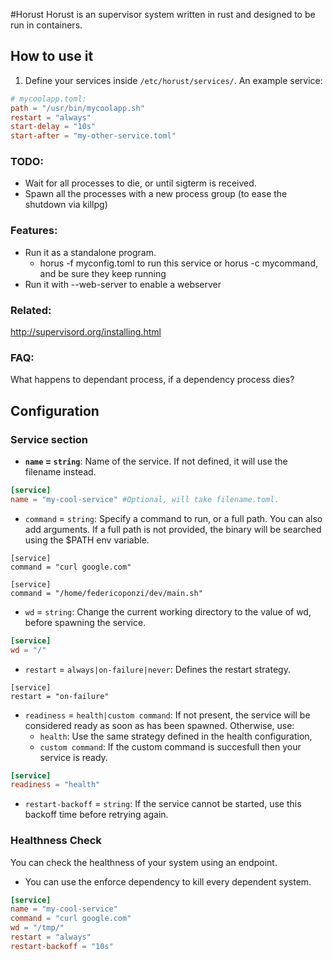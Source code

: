 #Horust
Horust is an supervisor system written in rust and designed to be run in containers. 

## How to use it
1. Define your services inside `/etc/horust/services/`.
An example service:
```toml
# mycoolapp.toml:
path = "/usr/bin/mycoolapp.sh"
restart = "always"
start-delay = "10s"
start-after = "my-other-service.toml"
```

### TODO:
* Wait for all processes to die, or until sigterm is received.
* Spawn all the processes with a new process group (to ease the shutdown via killpg)

### Features:
* Run it as a standalone program. 
    * horus -f myconfig.toml to run this service or horus -c mycommand, and be sure they keep running
* Run it with --web-server to enable a webserver 

### Related:
http://supervisord.org/installing.html

### FAQ:
What happens to dependant process, if a dependency process dies?


## Configuration

### Service section
* **`name` = `string`**: Name of the service. If not defined, it will use the filename instead.
```toml
[service]
name = "my-cool-service" #Optional, will take filename.toml.
```
* `command` = `string`: Specify a command to run, or a full path. You can also add arguments. If a full path is not provided, the binary will be searched using the $PATH env variable.
```
[service]
command = "curl google.com"
```
```
[service]
command = "/home/federicoponzi/dev/main.sh"
```
* `wd` = `string`: Change the current working directory to the value of wd, before spawning the service.
```toml
[service]
wd = "/"
```

* `restart` = `always|on-failure|never`: Defines the restart strategy.
```
[service]
restart = "on-failure"
```

* `readiness` = `health|custom command`: If not present, the service will be considered ready as soon as has been spawned. Otherwise, use:
    * `health`: Use the same strategy defined in the health configuration, 
    * `custom command`: If the custom command is succesfull then your service is ready.
```toml
[service]
readiness = "health" 
```
* `restart-backoff` = `string`: If the service cannot be started, use this backoff time before retrying again.

### Healthness Check
You can check the healthness of your system using an endpoint.
 * You can use the enforce dependency to kill every dependent system.

```toml
[service]
name = "my-cool-service"
command = "curl google.com"
wd = "/tmp/"
restart = "always"
restart-backoff = "10s"
```
